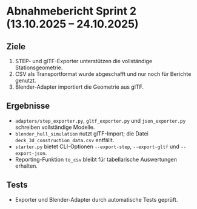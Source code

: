 # Abnahmebericht Sprint 2 (13.10.2025 – 24.10.2025)

## Ziele

1. STEP- und glTF-Exporter unterstützen die vollständige Stationsgeometrie.
2. CSV als Transportformat wurde abgeschafft und nur noch für Berichte genutzt.
3. Blender-Adapter importiert die Geometrie aus glTF.

## Ergebnisse

- `adapters/step_exporter.py`, `gltf_exporter.py` und `json_exporter.py` schreiben vollständige Modelle.
- `blender_hull_simulation` nutzt glTF-Import; die Datei `deck_3d_construction_data.csv` entfällt.
- `starter.py` bietet CLI-Optionen `--export-step`, `--export-gltf` und `--export-json`.
- Reporting-Funktion `to_csv` bleibt für tabellarische Auswertungen erhalten.

## Tests

- Exporter und Blender-Adapter durch automatische Tests geprüft.

